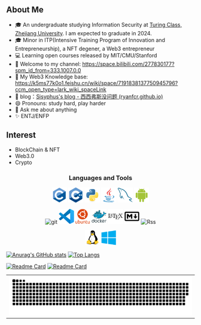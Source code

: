 ## About Me

- 🎓 An undergraduate studying Information Security at [Turing Class, Zhejiang University](http://www.en.cs.zju.edu.cn/turing_honors_class/list.htm). I am expected to graduate in 2024.
- 🎓 Minor in ITP(Intensive Training Program of Innovation and Entrepreneurship), a NFT degener, a Web3 entrepreneur
- 💻 Learning open courses released by MIT/CMU/Stanford
- 👯 Welcome to my channel: https://space.bilibili.com/277830177?spm_id_from=333.1007.0.0
- 🔭 My Web3 Knowledge base: https://k5ms77k0o1.feishu.cn/wiki/space/7191838137750945796?ccm_open_type=lark_wiki_spaceLink
- 🌱 blog：[Sisyphus's blog - 西西弗斯没问题 (ryanfcr.github.io)](https://ryanfcr.github.io/)
- 😄 Pronouns: study hard, play harder
- 💬 Ask me about anything
- ✨ ENTJ/ENFP

## Interest

- BlockChain & NFT
- Web3.0
- Crypto

<h3 align="center">Languages and Tools</h3>
<p align="center"> 
  <img src="https://github.com/devicons/devicon/blob/master/icons/c/c-original.svg" alt="c" width="40" height="40"/> 
  <img src="https://github.com/devicons/devicon/blob/master/icons/cplusplus/cplusplus-original.svg" alt="cplusplus" width="40" height="40"/> 
  <img src="https://github.com/devicons/devicon/blob/master/icons/python/python-original.svg" alt="python" width="40" height="40"/>
  <img src="https://github.com/devicons/devicon/blob/master/icons/java/java-original.svg" alt="java" width="40" height="40"/>
  <img src="https://github.com/devicons/devicon/blob/master/icons/mysql/mysql-original.svg" alt="mysql" width="40" height="40"/>
  <img src="https://github.com/devicons/devicon/blob/master/icons/android/android-original.svg" alt="android" width="40" height="40"/>

 </p>
  <p align = "center">
 <img src="https://www.vectorlogo.zone/logos/git-scm/git-scm-icon.svg" alt="git" width="40" height="40"/>
  <img src="https://github.com/devicons/devicon/blob/master/icons/vscode/vscode-original.svg" alt="vscode" width="40" height="40"/>
  <img src="https://github.com/devicons/devicon/blob/master/icons/ubuntu/ubuntu-plain-wordmark.svg" alt="ubuntu" width="40" height="40"/>
  <img src="https://github.com/devicons/devicon/blob/master/icons/docker/docker-original-wordmark.svg" alt="docker" width="40" height="40"/>
  <img src="https://github.com/devicons/devicon/blob/master/icons/latex/latex-original.svg" alt="latex" width="40" height="40"/>
  <img src="https://github.com/devicons/devicon/blob/master/icons/markdown/markdown-original.svg" alt="markdown" width="40" height="40"/>
  <img src="https://www.vectorlogo.zone/logos/rss/rss-ar21.svg" alt="Rss" width="40" height="40"/>
  
 </p>
   <p align = "center">
   <img src="https://github.com/devicons/devicon/blob/master/icons/linux/linux-original.svg" alt="linux" width="40" height="40"/>
  <img src="https://github.com/devicons/devicon/blob/master/icons/windows8/windows8-original.svg" alt="windows" width="40" height="40"/>
  </p>

[![Anurag's GitHub stats](https://github-readme-stats.vercel.app/api?username=RyanFcr&count_private=true&theme=vue&show_icons=true)](https://github.com/RyanFcr)
[![Top Langs](https://github-readme-stats.vercel.app/api/top-langs/?username=RyanFcr&hide=javascript,html,CSS&layout=compact)](https://github.com/RyanFcr)

[![Readme Card](https://github-readme-stats.vercel.app/api/pin/?username=RyanFcr&repo=HuaWei_Smart_Glass&theme=vue)](https://github.com/RyanFcr/HuaWei_Smart_Glass)
[![Readme Card](https://github-readme-stats.vercel.app/api/pin/?username=RyanFcr&repo=Planet&theme=vue)](https://github.com/RyanFcr/Planet)

<table>
    <tr>
        <td colspan="2" align="center"><a href="https://github.com/RyanFcr"><img src="https://raw.githubusercontent.com/ryanfcr/ryanfcr/output/github-contribution-grid-snake-default.svg#gh-light-mode-only" alt="My GitHub Stats"/></a>
        <!-- <a href="https://github.com/RyanFcr"><img src="https://raw.githubusercontent.com/ryanfcr/ryanfcr/output/github-contribution-grid-snake-dark.svg#gh-dark-mode-only" alt="My GitHub Stats"/></a> -->
        </td>
    </tr>
</table>
<!--
**RyanFcr/RyanFcr** is a ✨ _special_ ✨ repository because its `README.md` (this file) appears on your GitHub profile.

Here are some ideas to get you started:

- 🔭 I’m currently working on ...
- 🌱 I’m currently learning ...
- 👯 I’m looking to collaborate on ...
- 🤔 I’m looking for help with ...
- 💬 Ask me about ...
- 📫 How to reach me: ...
- 😄 Pronouns: ...
- ⚡ Fun fact: ...
  -->
